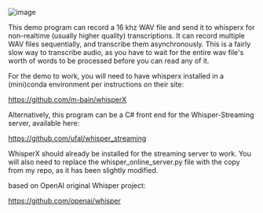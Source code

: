 ![image](https://github.com/user-attachments/assets/f34867d5-7ca4-41b1-981d-cbb41c4ea37a)

This demo program can record a 16 khz WAV file and send it to whisperx for non-realtime (usually higher quality) transcriptions.  It can record multiple WAV files sequentially, and transcribe them asynchronously.  This is a fairly slow way to transcribe audio, as you have to wait for the entire wav file's worth of words to be processed before you can read any of it.

For the demo to work, you will need to have whisperx installed in a (mini)conda environment per instructions on their site:

https://github.com/m-bain/whisperX

Alternatively, this program can be a C# front end for the Whisper-Streaming server, available here:

https://github.com/ufal/whisper_streaming

WhisperX should already be installed for the streaming server to work.  You will also need to replace the whisper_online_server.py file with the copy from my repo, as it has been slightly modified.

based on OpenAI original Whisper project:

https://github.com/openai/whisper

